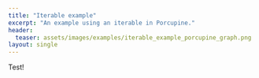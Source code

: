 ```yaml
---
title: "Iterable example"
excerpt: "An example using an iterable in Porcupine."
header:
  teaser: assets/images/examples/iterable_example_porcupine_graph.png
layout: single
---
```


Test!
